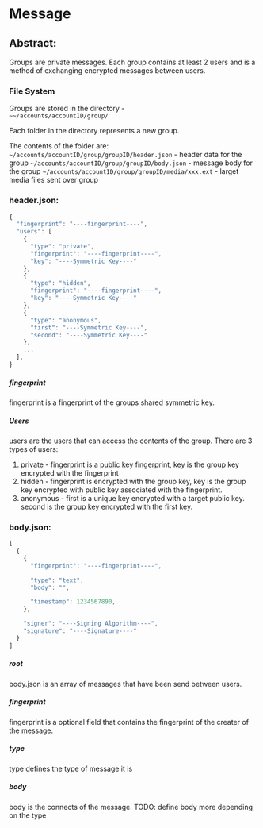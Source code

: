 # Message

## Abstract:
Groups are private messages. Each group contains at least 2 users and is a method of exchanging encrypted messages between users.

### File System
Groups are stored in the directory -    
`~~/accounts/accountID/group/`

Each folder in the directory represents a new group.

The contents of the folder are:  
`~/accounts/accountID/group/groupID/header.json` - header data for the group
`~/accounts/accountID/group/groupID/body.json` - message body for the group
`~/accounts/accountID/group/groupID/media/xxx.ext` - larget media files sent over group

### header.json:
```javascript
{
  "fingerprint": "----fingerprint----",
  "users": [
    {
      "type": "private",
      "fingerprint": "----fingerprint----",
      "key": "----Symmetric Key----"
    },
    {
      "type": "hidden",
      "fingerprint": "----fingerprint----",
      "key": "----Symmetric Key----"
    },
    {
      "type": "anonymous",
      "first": "----Symmetric Key----",
      "second": "----Symmetric Key----"
    },
    ...
  ],
}
```
##### fingerprint
fingerprint is a fingerprint of the groups shared symmetric key.

##### Users
users are the users that can access the contents of the group. There are 3 types of users:
1. private - fingerprint is a public key fingerprint, key is the group key encrypted with the fingerprint
2. hidden - fingerprint is encrypted with the group key, key is the group key encrypted with public key associated with the fingerprint.
3. anonymous - first is a unique key encrypted with a target public key. second is the group key encrypted with the first key.

### body.json:
```javascript
[
  {
    {
      "fingerprint": "----fingerprint----",

      "type": "text",
      "body": "",

      "timestamp": 1234567890,
    },

  	"signer": "----Signing Algorithm----",
  	"signature": "----Signature----"
  }
]
```
##### root
body.json is an array of messages that have been send between users.
##### fingerprint
fingerprint is a optional field that contains the fingerprint of the creater of the message.
##### type
type defines the type of message it is
##### body
body is the connects of the message.
TODO: define body more depending on the type
